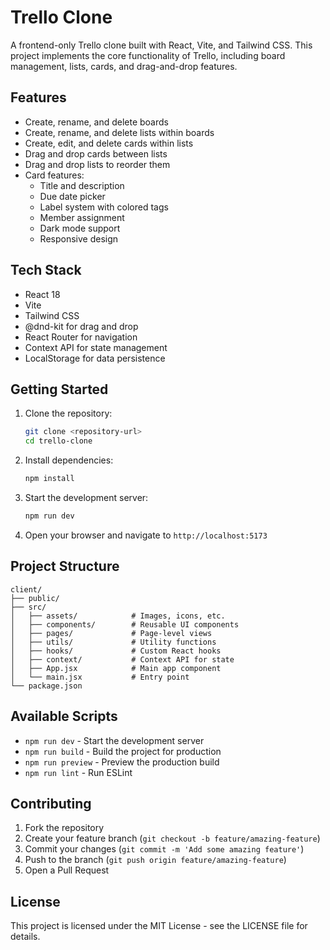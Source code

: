 # Trello Clone

A frontend-only Trello clone built with React, Vite, and Tailwind CSS. This project implements the core functionality of Trello, including board management, lists, cards, and drag-and-drop features.

## Features

- Create, rename, and delete boards
- Create, rename, and delete lists within boards
- Create, edit, and delete cards within lists
- Drag and drop cards between lists
- Drag and drop lists to reorder them
- Card features:
  - Title and description
  - Due date picker
  - Label system with colored tags
  - Member assignment
  - Dark mode support
  - Responsive design

## Tech Stack

- React 18
- Vite
- Tailwind CSS
- @dnd-kit for drag and drop
- React Router for navigation
- Context API for state management
- LocalStorage for data persistence

## Getting Started

1. Clone the repository:
   ```bash
   git clone <repository-url>
   cd trello-clone
   ```

2. Install dependencies:
   ```bash
   npm install
   ```

3. Start the development server:
   ```bash
   npm run dev
   ```

4. Open your browser and navigate to `http://localhost:5173`

## Project Structure

```
client/
├── public/
├── src/
│   ├── assets/            # Images, icons, etc.
│   ├── components/        # Reusable UI components
│   ├── pages/             # Page-level views
│   ├── utils/             # Utility functions
│   ├── hooks/             # Custom React hooks
│   ├── context/           # Context API for state
│   ├── App.jsx            # Main app component
│   └── main.jsx           # Entry point
└── package.json
```

## Available Scripts

- `npm run dev` - Start the development server
- `npm run build` - Build the project for production
- `npm run preview` - Preview the production build
- `npm run lint` - Run ESLint

## Contributing

1. Fork the repository
2. Create your feature branch (`git checkout -b feature/amazing-feature`)
3. Commit your changes (`git commit -m 'Add some amazing feature'`)
4. Push to the branch (`git push origin feature/amazing-feature`)
5. Open a Pull Request

## License

This project is licensed under the MIT License - see the LICENSE file for details. 